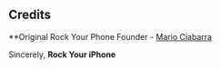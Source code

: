 ## Credits

**Original Rock Your Phone Founder - [Mario Ciabarra](https://twitter.com/mariociabarra/)

Sincerely,
**Rock Your iPhone**
